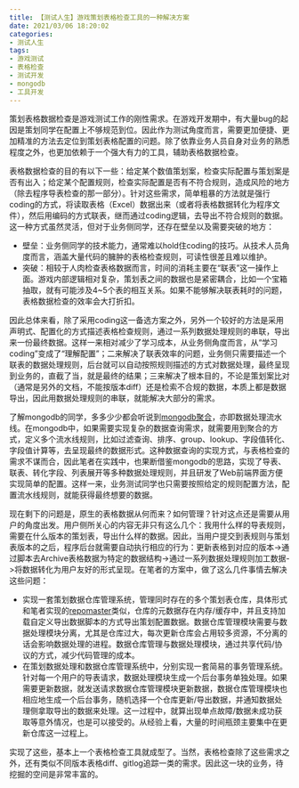 ```yaml
---
title: 【测试人生】游戏策划表格检查工具的一种解决方案
date: 2021/03/06 18:20:02
categories:
- 测试人生
tags:
- 游戏测试
- 表格检查
- 测试开发
- mongodb
- 工具开发
---
```


策划表格数据检查是游戏测试工作的刚性需求。在游戏开发期中，有大量bug的起因是策划同学在配置上不够规范到位。因此作为测试角度而言，需要更加便捷、更加精准的方法去定位到策划表格配置的问题。除了依靠业务人员自身对业务的熟悉程度之外，也更加依赖于一个强大有力的工具，辅助表格数据检查。

表格数据检查的目的有以下一些：给定某个数值策划案，检查实际配置与策划案是否有出入；给定某个配置规则，检查实际配置是否有不符合规则，造成风险的地方（除去程序导表检查的那一部分）。针对这些需求，简单粗暴的方法就是强行coding的方式，将读取表格（Excel）数据出来（或者将表格数据转化为程序文件），然后用编码的方式联表，继而通过coding逻辑，去导出不符合规则的数据。这一种方式虽然灵活，但对于业务侧同学，还存在壁垒以及需要突破的地方：

- 壁垒：业务侧同学的技术能力，通常难以hold住coding的技巧。从技术人员角度而言，涵盖大量代码的臃肿的表格检查规则，可读性很差且难以维护。
- 突破：相较于人肉检查表格数据而言，时间的消耗主要在“联表”这一操作上面。游戏内部逻辑相对复杂，策划表之间的数据也是紧密耦合，比如一个宝箱抽取，就有可能涉及4~5个表的相互关系。如果不能够解决联表耗时的问题，表格数据检查的效率会大打折扣。

因此总体来看，除了采用coding这一备选方案之外，另外一个较好的方法是采用声明式、配置化的方式描述表格检查规则，通过一系列数据处理规则的串联，导出来一份最终数据。这样一来相对减少了学习成本，从业务侧角度而言，从“学习coding”变成了“理解配置”；二来解决了联表效率的问题，业务侧只需要描述一个联表的数据处理规则，后台就可以自动按照规则描述的方式对数据处理，最终呈现到业务的，直截了当，就是最终的结果；三来解决了根本目的，不论是策划案比对（通常是另外的文档，不能按版本diff）还是检索不合规的数据，本质上都是数据导出，因此用数据处理规则的串联，就能解决大部分的需求。

<!-- more -->

了解mongodb的同学，多多少少都会听说到[mongodb聚合](https://docs.mongodb.com/manual/core/aggregation-pipeline/)，亦即数据处理流水线。在mongodb中，如果需要实现复杂的数据查询需求，就需要用到聚合的方式，定义多个流水线规则，比如过滤查询、排序、group、lookup、字段值转化、字段值计算等，去呈现最终的数据形式。这种数据查询的实现方式，与表格检查的需求不谋而合，因此笔者在实践中，也果断借鉴mongodb的思路，实现了导表、联表、转化字段、列表展开等多种数据处理规则，并且研发了Web前端界面方便实现简单的配置。这样一来，业务测试同学也只需要按照给定的规则配置方法，配置流水线规则，就能获得最终想要的数据。

现在剩下的问题是，原生的表格数据从何而来？如何管理？针对这点还是需要从用户的角度出发。用户侧所关心的内容无非只有这么几个：我用什么样的导表规则，需要在什么版本的策划表，导出什么样的数据。因此，当用户提交到表规则与策划表版本的之后，程序后台就需要自动执行相应的行为：更新表格到对应的版本->通过脚本去Archive表格数据为特定的数据结构->通过一系列数据处理规则加工数据->将数据转化为用户友好的形式呈现。在笔者的方案中，做了这么几件事情去解决这些问题：

- 实现一套策划数据仓库管理系统，管理同时存在的多个策划表仓库，具体形式和笔者实现的[repomaster](https://github.com/utmhikari/repomaster)类似，仓库的元数据存在内存/缓存中，并且支持加载自定义导出数据脚本的方式导出策划配置数据。数据仓库管理模块需要与数据处理模块分离，尤其是仓库过大，每次更新仓库会占用较多资源，不分离的话会影响数据处理的进程。数据仓库管理与数据处理模块，通过共享代码/协议的方式，减少代码管理的成本。
- 在策划数据处理和数据仓库管理系统中，分别实现一套简易的事务管理系统。针对每一个用户的导表请求，数据处理模块生成一个后台事务单独处理。如果需要更新数据，就发送请求数据仓库管理模块更新数据，数据仓库管理模块也相应地生成一个后台事务，随机选择一个仓库更新/导出数据，并通知数据处理侧拿取导出的数据来处理。这一过程中，就算出现单点故障/数据未成功获取等意外情况，也是可以接受的。从经验上看，大量的时间瓶颈主要集中在更新仓库这一过程上。

实现了这些，基本上一个表格检查工具就成型了。当然，表格检查除了这些需求之外，还有类似不同版本表格diff、gitlog追踪一类的需求。因此这一块的业务，待挖掘的空间是非常丰富的。

